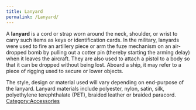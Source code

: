 ```yaml
---
title: Lanyard
permalink: /Lanyard/
---
```


A **lanyard** is a cord or strap worn around the neck, shoulder, or
wrist to carry such items as keys or identification cards. In the
military, lanyards were used to fire an artillery piece or arm the fuze
mechanism on an air-dropped bomb by pulling out a cotter pin (thereby
starting the arming delay) when it leaves the aircraft. They are also
used to attach a pistol to a body so that it can be dropped without
being lost. Aboard a ship, it may refer to a piece of rigging used to
secure or lower objects.

The style, design or material used will vary depending on end-purpose of
the lanyard. Lanyard materials include polyester, nylon, satin, silk,
polyethylene terephthalate (PET), braided leather or braided paracord.
[Category:Accessories](/Category:Accessories "wikilink")